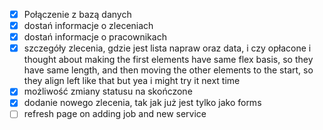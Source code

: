 - [x] Połączenie z bazą danych
- [x] dostań informacje o zleceniach
- [x] dostań informacje o pracownikach
- [x] szczegóły zlecenia, gdzie jest lista napraw oraz data, i czy opłacone
i thought about making the first elements have same flex basis, so they have same length, and then moving the other elements to the start, so they align left like that but yea i might try it next time
- [x] możliwość zmiany statusu na skończone
- [x] dodanie nowego zlecenia, tak jak już jest tylko jako forms
- [ ] refresh page on adding job and new service
